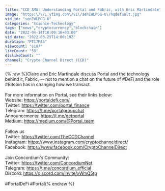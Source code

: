 ```yaml
---
title: "CCD AMA: Understanding Portal and Fabric, with Eric Martindale"
image: "https:\/\/i.ytimg.com\/vi\/senEWLPGG-U\/hqdefault.jpg"
vid_id: "senEWLPGG-U"
categories: "Science-Technology"
tags: ["news","cryptocurrency","blockchain"]
date: "2022-04-14T10:00:16+03:00"
vid_date: "2022-03-29T14:00:19Z"
duration: "PT17M4S"
viewcount: "6107"
likeCount: "58"
dislikeCount: ""
channel: "Crypto Channel Direct (CCD)"
---
```

{% raw %}Claire and Eric Martindale discuss Portal and the technology behind it, Fabric, -- not to mention a chat on the future of #DeFi and the role #Bitcoin has in changing how we transact. <br /><br />For more information on Portal, see their links below: <br />Website: <a rel="nofollow" target="blank" href="https://portaldefi.com/">https://portaldefi.com/</a><br />Twitter: <a rel="nofollow" target="blank" href="https://twitter.com/portal_finance">https://twitter.com/portal_finance</a><br />Telegram: <a rel="nofollow" target="blank" href="https://t.me/portalgroupchat">https://t.me/portalgroupchat</a><br />Announcements: <a rel="nofollow" target="blank" href="https://t.me/getportal">https://t.me/getportal</a><br />Medium: <a rel="nofollow" target="blank" href="https://medium.com/@Portal_team">https://medium.com/@Portal_team</a><br /><br />Follow us<br />Twitter: <a rel="nofollow" target="blank" href="https://twitter.com/TheCCDChannel">https://twitter.com/TheCCDChannel</a> <br />Instagram: <a rel="nofollow" target="blank" href="https://www.instagram.com/cryptochanneldirect/">https://www.instagram.com/cryptochanneldirect/</a> <br />Facebook: <a rel="nofollow" target="blank" href="https://www.facebook.com/CryptoChannelDirect">https://www.facebook.com/CryptoChannelDirect</a> <br /><br />Join Concordium's Community:<br />Twitter: <a rel="nofollow" target="blank" href="https://twitter.com/ConcordiumNet">https://twitter.com/ConcordiumNet</a> <br />Telegram: <a rel="nofollow" target="blank" href="https://t.me/concordium_official">https://t.me/concordium_official</a> <br />Discord: <a rel="nofollow" target="blank" href="https://discord.com/invite/xWmQ5tp">https://discord.com/invite/xWmQ5tp</a><br /><br />#PortalDeFi #Portal{% endraw %}
